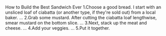 How to Build the Best Sandwich Ever
1.Choose a good bread. I start with an unsliced loaf of ciabatta (or another type, if they're sold out) from a local baker. ...
2.Grab some mustard. After cutting the ciabatta loaf lengthwise, smear mustard on the bottom slice. ...
3.Next, stack up the meat and cheese. ...
4.Add your veggies. ...
5.Put it together.
